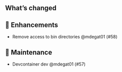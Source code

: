 ## What’s changed
## 🚀 Enhancements

- Remove access to bin directories @mdegat01 (#58)

## 🧰 Maintenance

- Devcontainer dev @mdegat01 (#57)
